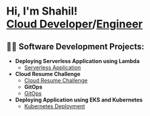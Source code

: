 <h1>Hi, I'm Shahil! <br/><a href="https://github.com/shahilspatel">Cloud Developer</a>/<a href="https://www.linkedin.com/in/shahil-patel-709aab73/">Engineer</a>

<h2>👨‍💻 Software Development Projects:</h2>

- <b>Deploying Serverless Application using Lambda</b>
  - [Serverless Application](https://github.com/shahilspatel/Serverless-Application)
- <b>Cloud Resume Challenge</b>
  - [Cloud Resume Challenge](https://github.com/shahilspatel/Cloud-Resume-Challenge)
  -  <b>GitOps</b>
  - [GitOps](https://github.com/shahilspatel/GitOps)
- <b>Deploying Application using EKS and Kubernetes</b>
  - [Kubernetes Deployment](https://github.com/shahilspatel/Kubernetes-Deployment)


<!--
**shahilspatel/shahilspatel** is a ✨ _special_ ✨ repository because its `README.md` (this file) appears on your GitHub profile.

Here are some ideas to get you started:

- 🔭 I’m currently working on ...
- 🌱 I’m currently learning ...
- 👯 I’m looking to collaborate on ...
- 🤔 I’m looking for help with ...
- 💬 Ask me about ...
- 📫 How to reach me: ...
- 😄 Pronouns: ...
- ⚡ Fun fact: ...
-->
